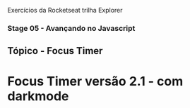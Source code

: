 Exercícios da Rocketseat trilha Explorer

### Stage 05 - Avançando no Javascript

## Tópico - Focus Timer

# Focus Timer versão 2.1 - com darkmode
